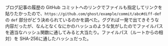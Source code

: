 ブログ記事の履歴の GitHub コミットへのリンクでファイルも指定してリンクを貼りたかったので、`https://github.com/ghost/example/commit/abc#diff-def` の `def` 部分がどう決められているのかを調べた。ググれば一発で出てきそうな内容だったが、なんとなくなにかのハッシュのような気がしたのでファイルパスを適当なハッシュ関数に通してみると大当たり。ファイルパス（ルートからの相対）を SHA-256に通したハッシュだった。
